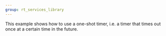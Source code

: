 ```yaml
---
group: rt_services_library
---
```

This example shows how to use a one-shot timer, i.e. a timer that times out once at a certain time in the future.